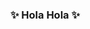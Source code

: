 ### ✨ Hola Hola ✨

<!--
**fangya18/fangya18** is a ✨ _special_ ✨ repository because its `README.md` (this file) appears on your GitHub profile.

### What I am doing Now:

- ⌚ 2020 I’m currently working on Data Science and Statistical Analyst
- 🌱 I’m currently learning Python 100 days
- 🎻 I’m looking to collaborate on Mazas violin duet 🎻
- 📫 How to reach me: [BILIBILI]!(https://space.bilibili.com/394390651?spm_id_from=333.788.b_765f7570696e666f.2)
- 😄 Favorite : street dance of China! Jackson Yee+ Yibo Wang
- 💕 Quote: 我们一定会看到花海盛开，等到大雁归来！
-->

